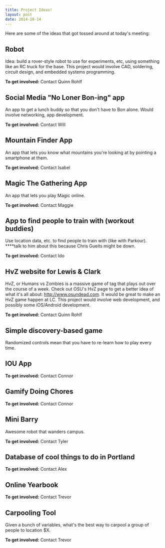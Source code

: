 ```yaml
---
title: Project Ideas!
layout: post
date: 2014-10-14
---
```


Here are some of the ideas that got tossed around at today's meeting:

## Robot
Idea: build a rover-style robot to use for experiments, etc, using something like an RC truck for the base. This project would involve CAD, soldering, circuit design, and embedded systems programming.

**To get involved:** Contact Quinn Rohlf

## Social Media "No Loner Bon-ing" app
An app to get a lunch buddy so that you don't have to Bon alone.  Would involve networking, app development.

**To get involved:** Contact Will

## Mountain Finder App
An app that lets you know what mountains you're looking at by pointing a smartphone at them.

**To get involved:** Contact Isabel

## Magic The Gathering App
An app that lets you play Magic online.

**To get involved:** Contact Maggie

## App to find people to train with (workout buddies)
Use location data, etc. to find people to train with (like with Parkour). ****talk to him about this because Chris Gueits might be down.

**To get involved:** Contact Ido

## HvZ website for Lewis & Clark
HvZ, or Humans vs Zombies is a massive game of tag that plays out over the course of a week. Check out OSU's HvZ page to get a better idea of what it's all about: http://www.osundead.com. It would be great to make an HvZ game happen at LC. This project would involve web development, and possibly some iOS/Android development.

**To get involved:** Contact Quinn Rohlf

## Simple discovery-based game
Randomized controls mean that you have to re-learn how to play every time.

## IOU App

**To get involved:** Contact Connor

## Gamify Doing Chores

**To get involved:** Contact Connor

## Mini Barry
Awesome robot that wanders campus.

**To get involved:** Contact Tyler

## Database of cool things to do in Portland

**To get involved:** Contact Alex

## Online Yearbook

**To get involved:** Contact Trevor

## Carpooling Tool
Given a bunch of variables, what's the best way to carpool a group of people to location $X.

**To get involved:** Contact Trevor